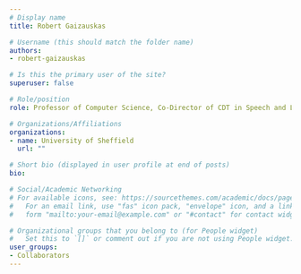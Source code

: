 ```yaml
---
# Display name
title: Robert Gaizauskas

# Username (this should match the folder name)
authors:
- robert-gaizauskas

# Is this the primary user of the site?
superuser: false

# Role/position
role: Professor of Computer Science, Co-Director of CDT in Speech and Language Technologies, and Member of the Natural Language Processing (NLP) Research Group

# Organizations/Affiliations
organizations:
- name: University of Sheffield
  url: ""

# Short bio (displayed in user profile at end of posts)
bio:

# Social/Academic Networking
# For available icons, see: https://sourcethemes.com/academic/docs/page-builder/#icons
#   For an email link, use "fas" icon pack, "envelope" icon, and a link in the
#   form "mailto:your-email@example.com" or "#contact" for contact widget.

# Organizational groups that you belong to (for People widget)
#   Set this to `[]` or comment out if you are not using People widget.
user_groups:
- Collaborators
---
```

